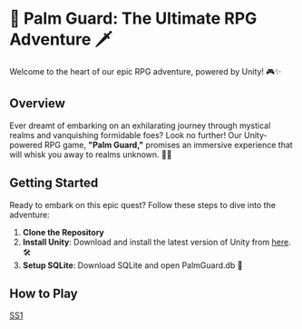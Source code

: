 # 🌴 Palm Guard: The Ultimate RPG Adventure 🗡️

Welcome to the heart of our epic RPG adventure, powered by Unity! 🎮✨

## Overview

Ever dreamt of embarking on an exhilarating journey through mystical realms and vanquishing formidable foes? Look no further! Our Unity-powered RPG game, **"Palm Guard,"** promises an immersive experience that will whisk you away to realms unknown. 🏰🔮


## Getting Started

Ready to embark on this epic quest? Follow these steps to dive into the adventure:

1. **Clone the Repository**
2. **Install Unity**: Download and install the latest version of Unity from [here](https://unity.com/). 🛠️
3. **Setup SQLite**: Download SQLite and open PalmGuard.db 🔧

## How to Play
[SS1](PalmGuard/1.png)
